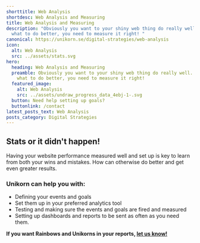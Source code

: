 ```yaml
---
shorttitle: Web Analysis
shortdesc: Web Analysis and Measuring
title: Web Analysis and Measuring
description: "Obviously you want to your shiny web thing do really well. To know
  what to do better, you need to measure it right! "
canonical: https://unikorn.se/digital-strategies/web-analysis
icon:
  alt: Web Analysis
  src: ../assets/stats.svg
hero:
  heading: Web Analysis and Measuring
  preamble: Obviously you want to your shiny web thing do really well. To know
    what to do better, you need to measure it right!
  featured_image:
    alt: Web Analysis
    src: ../assets/undraw_progress_data_4ebj-1-.svg
  button: Need help setting up goals?
  buttonlink: /contact
latest_posts_text: Web Analysis
posts_category: Digital Strategies
---
```

## Stats or it didn't happen!

Having your website performance measured well and set up is key to learn from both your wins and mistakes. How can otherwise do better and get even greater results.

### Unikorn can help you with:

* Defining your events and goals
* Set them up in your preferred analytics tool
* Testing and making sure the events and goals are fired and measured
* Setting up dashboards and reports to be sent as often as you need them.



**If you want Rainbows and Unikorns in your reports, [let us know!](/contact)**